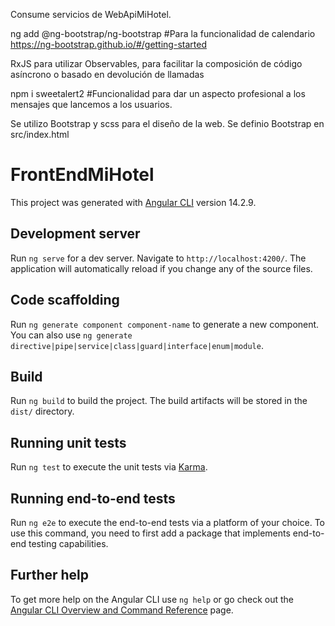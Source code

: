 Consume servicios de WebApiMiHotel.

ng add @ng-bootstrap/ng-bootstrap #Para la funcionalidad de calendario
https://ng-bootstrap.github.io/#/getting-started

RxJS para utilizar Observables, para facilitar la composición de código asíncrono o basado en devolución de llamadas

npm i sweetalert2 #Funcionalidad para dar un aspecto profesional a los mensajes que lancemos a los usuarios.

Se utilizo Bootstrap y scss para el diseño de la web.
Se definio Bootstrap en src/index.html


# FrontEndMiHotel

This project was generated with [Angular CLI](https://github.com/angular/angular-cli) version 14.2.9.

## Development server

Run `ng serve` for a dev server. Navigate to `http://localhost:4200/`. The application will automatically reload if you change any of the source files.

## Code scaffolding

Run `ng generate component component-name` to generate a new component. You can also use `ng generate directive|pipe|service|class|guard|interface|enum|module`.

## Build

Run `ng build` to build the project. The build artifacts will be stored in the `dist/` directory.

## Running unit tests

Run `ng test` to execute the unit tests via [Karma](https://karma-runner.github.io).

## Running end-to-end tests

Run `ng e2e` to execute the end-to-end tests via a platform of your choice. To use this command, you need to first add a package that implements end-to-end testing capabilities.

## Further help

To get more help on the Angular CLI use `ng help` or go check out the [Angular CLI Overview and Command Reference](https://angular.io/cli) page.
